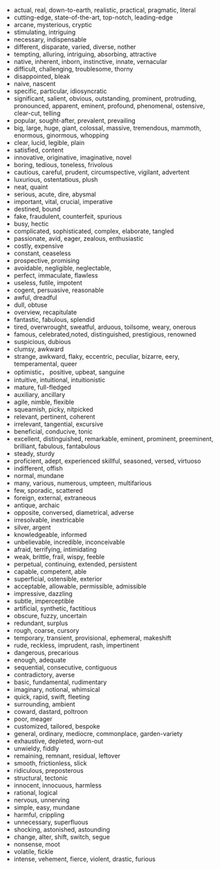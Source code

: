
- actual, real, down-to-earth, realistic, practical, pragmatic, literal
- cutting-edge, state-of-the-art, top-notch, leading-edge
- arcane, mysterious, cryptic
- stimulating, intriguing
- necessary, indispensable
- different, disparate, varied, diverse, nother
- tempting, alluring, intriguing, absorbing, attractive
- native, inherent, inborn, instinctive, innate, vernacular
- difficult, challenging, troublesome, thorny
- disappointed, bleak
- naive, nascent
- specific, particular, idiosyncratic
- significant, salient, obvious, outstanding, prominent, protruding, pronounced, apparent, eminent, profound, phenomenal, ostensive, clear-cut, telling
- popular, sought-after, prevalent, prevailing
- big, large, huge, giant, colossal, massive, tremendous, mammoth, enormous, ginormous, whopping
- clear, lucid, legible, plain
- satisfied, content
- innovative, originative, imaginative, novel
- boring, tedious, toneless, frivolous
- cautious, careful, prudent, circumspective, vigilant, advertent
- luxurious, ostentatious, plush
- neat, quaint
- serious, acute, dire, abysmal
- important, vital, crucial, imperative
- destined, bound
- fake, fraudulent, counterfeit, spurious
- busy, hectic
- complicated, sophisticated, complex, elaborate, tangled
- passionate, avid, eager, zealous, enthusiastic
- costly, expensive
- constant, ceaseless
- prospective, promising
- avoidable, negligible, neglectable, 
- perfect, immaculate, flawless
- useless, futile, impotent
- cogent, persuasive, reasonable
- awful, dreadful
- dull, obtuse
- overview, recapitulate
- fantastic, fabulous, splendid
- tired, overwrought, sweatful, arduous, toilsome, weary, onerous
- famous, celebrated,noted, distinguished, prestigious, renowned
- suspicious, dubious
- clumsy, awkward
- strange, awkward, flaky, eccentric, peculiar, bizarre, eery, temperamental, queer
- optimistic， positive, upbeat, sanguine
- intuitive, intuitional, intuitionistic
- mature, full-fledged
- auxiliary, ancillary
- agile, nimble, flexible
- squeamish, picky, nitpicked
- relevant, pertinent, coherent
- irrelevant, tangential, excursive
- beneficial, conducive, tonic
- excellent, distinguished, remarkable, eminent, prominent, preeminent, brilliant, fabulous, fantabulous
- steady, sturdy
- proficient, adept, experienced skillful, seasoned, versed, virtuoso
- indifferent, offish
- normal, mundane
- many, various, numerous, umpteen, multifarious
- few, sporadic, scattered
- foreign, external, extraneous
- antique, archaic
- opposite, conversed, diametrical, adverse
- irresolvable, inextricable
- silver, argent
- knowledgeable, informed
- unbelievable, incredible, inconceivable
- afraid, terrifying, intimidating
- weak, brittle, frail, wispy, feeble
- perpetual, continuing, extended, persistent
- capable, competent, able
- superficial, ostensible, exterior
- acceptable, allowable, permissible, admissible
- impressive, dazzling
- subtle, imperceptible
- artificial, synthetic, factitious
- obscure, fuzzy, uncertain
- redundant, surplus
- rough, coarse, cursory
- temporary, transient, provisional, ephemeral, makeshift
- rude, reckless, imprudent, rash, impertinent
- dangerous, precarious
- enough, adequate
- sequential, consecutive, contiguous
- contradictory, averse
- basic, fundamental, rudimentary
- imaginary, notional, whimsical
- quick, rapid, swift, fleeting
- surrounding, ambient
- coward, dastard, poltroon
- poor, meager
- customized, tailored, bespoke
- general, ordinary, mediocre, commonplace, garden-variety
- exhaustive, depleted, worn-out
- unwieldy, fiddly
- remaining, remnant, residual, leftover
- smooth, frictionless, slick
- ridiculous, preposterous
- structural, tectonic
- innocent, innocuous, harmless
- rational, logical
- nervous, unnerving
- simple, easy, mundane
- harmful, crippling
- unnecessary, superfluous
- shocking, astonished, astounding
- change, alter, shift, switch, segue
- nonsense, moot
- volatile, fickle
- intense, vehement, fierce, violent, drastic, furious
